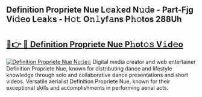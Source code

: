 ## Definition Propriete Nue L𝚎a𝚔ed N𝚞𝚍e - Part-Fjg Vi𝚍𝚎o L𝚎a𝚔s - H𝚘𝚝 O𝚗𝚕yf𝚊ns P𝚑𝚘tos 288Uh

# <h2><a href="http://kfcbqtv.oniu.top/?m=Definition+Propriete+Nue">🔗👉 🔴 Definition Propriete Nue P𝚑ot𝚘𝚜 V𝚒d𝚎o</a></h2>

[![Definition Propriete Nue Nu𝚍e𝚜](https://i.imgur.com/0qMVB7G.gif)](http://kfcbqtv.oniu.top/?m=Definition+Propriete+Nue)
Digital media creator and web entertainer Definition Propriete Nue, known for distributing dance and lifestyle knowledge through solo and collaborative dance presentations and short videos. Versatile aerialist Definition Propriete Nue, known for their exceptional skills and accomplishments in performing aerial acts.  
